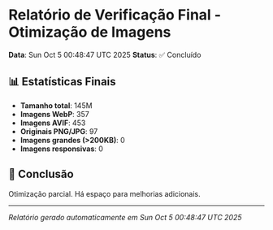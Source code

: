 # Relatório de Verificação Final - Otimização de Imagens

**Data**: Sun Oct  5 00:48:47 UTC 2025
**Status**: ✅ Concluído

## 📊 Estatísticas Finais

- **Tamanho total**: 145M
- **Imagens WebP**: 357
- **Imagens AVIF**: 453
- **Originais PNG/JPG**: 97
- **Imagens grandes (>200KB)**: 0
- **Imagens responsivas**: 0

## 🎯 Conclusão

Otimização parcial. Há espaço para melhorias adicionais.

---

*Relatório gerado automaticamente em Sun Oct  5 00:48:47 UTC 2025*
